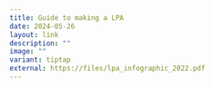 ```yaml
---
title: Guide to making a LPA
date: 2024-05-26
layout: link
description: ""
image: ""
variant: tiptap
external: https://files/lpa_infographic_2022.pdf
---
```

